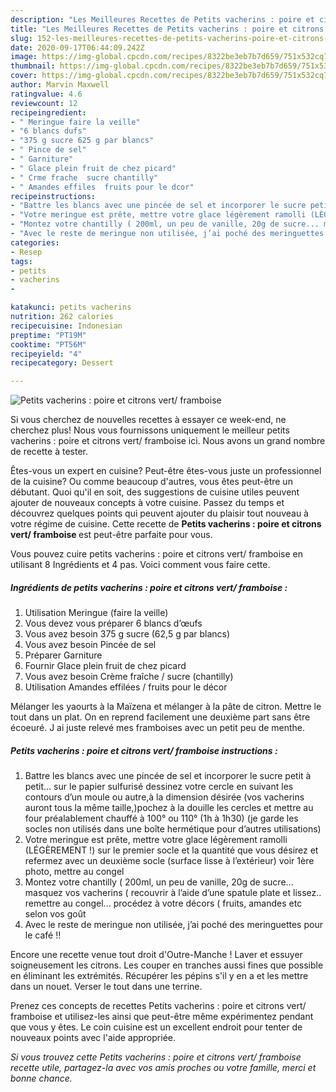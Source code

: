 ```yaml
---
description: "Les Meilleures Recettes de Petits vacherins : poire et citrons vert/ framboise"
title: "Les Meilleures Recettes de Petits vacherins : poire et citrons vert/ framboise"
slug: 152-les-meilleures-recettes-de-petits-vacherins-poire-et-citrons-vert-framboise
date: 2020-09-17T06:44:09.242Z
image: https://img-global.cpcdn.com/recipes/8322be3eb7b7d659/751x532cq70/petits-vacherins-poire-et-citrons-vert-framboise-photo-principale-de-la-recette.jpg
thumbnail: https://img-global.cpcdn.com/recipes/8322be3eb7b7d659/751x532cq70/petits-vacherins-poire-et-citrons-vert-framboise-photo-principale-de-la-recette.jpg
cover: https://img-global.cpcdn.com/recipes/8322be3eb7b7d659/751x532cq70/petits-vacherins-poire-et-citrons-vert-framboise-photo-principale-de-la-recette.jpg
author: Marvin Maxwell
ratingvalue: 4.6
reviewcount: 12
recipeingredient:
- " Meringue faire la veille"
- "6 blancs dufs"
- "375 g sucre 625 g par blancs"
- " Pince de sel"
- " Garniture"
- " Glace plein fruit de chez picard"
- " Crme frache  sucre chantilly"
- " Amandes effiles  fruits pour le dcor"
recipeinstructions:
- "Battre les blancs avec une pincée de sel et incorporer le sucre petit à petit... sur le papier sulfurisé dessinez votre cercle en suivant les contours d’un moule ou autre,à la dimension désirée (vos vacherins auront tous la même taille,)pochez à la douille les cercles et mettre au four préalablement chauffé à 100° ou 110° (1h à 1h30) (je garde les socles non utilisés dans une boîte hermétique pour d’autres utilisations)"
- "Votre meringue est prête, mettre votre glace légèrement ramolli (LÉGÈREMENT !) sur le premier socle et la quantité que vous désirez et refermez avec un deuxième socle (surface lisse à l’extérieur) voir 1ère photo, mettre au congel"
- "Montez votre chantilly ( 200ml, un peu de vanille, 20g de sucre... masquez vos vacherins ( recouvrir à l’aide d’une spatule plate et lissez.. remettre au congel... procédez à votre décors ( fruits, amandes etc selon vos goût"
- "Avec le reste de meringue non utilisée, j’ai poché des meringuettes pour le café !!"
categories:
- Resep
tags:
- petits
- vacherins
- 

katakunci: petits vacherins  
nutrition: 262 calories
recipecuisine: Indonesian
preptime: "PT19M"
cooktime: "PT56M"
recipeyield: "4"
recipecategory: Dessert

---
```



![Petits vacherins : poire et citrons vert/ framboise](https://img-global.cpcdn.com/recipes/8322be3eb7b7d659/751x532cq70/petits-vacherins-poire-et-citrons-vert-framboise-photo-principale-de-la-recette.jpg)

Si vous cherchez de nouvelles recettes à essayer ce week-end, ne cherchez plus! Nous vous fournissons uniquement le meilleur petits vacherins : poire et citrons vert/ framboise ici. Nous avons un grand nombre de recette à tester.

Êtes-vous un expert en cuisine? Peut-être êtes-vous juste un professionnel de la cuisine? Ou comme beaucoup d'autres, vous êtes peut-être un débutant. Quoi qu'il en soit, des suggestions de cuisine utiles peuvent ajouter de nouveaux concepts à votre cuisine. Passez du temps et découvrez quelques points qui peuvent ajouter du plaisir tout nouveau à votre régime de cuisine. Cette recette de <strong> Petits vacherins : poire et citrons vert/ framboise </strong> est peut-être parfaite pour vous.

<!--inarticleads1-->

Vous pouvez cuire petits vacherins : poire et citrons vert/ framboise en utilisant 8 Ingrédients et 4 pas. Voici comment vous faire cette.

##### Ingrédients de petits vacherins : poire et citrons vert/ framboise :

1. Utilisation  Meringue (faire la veille)
1. Vous devez vous préparer 6 blancs d’œufs
1. Vous avez besoin 375 g sucre (62,5 g par blancs)
1. Vous avez besoin  Pincée de sel
1. Préparer  Garniture
1. Fournir  Glace plein fruit de chez picard
1. Vous avez besoin  Crème fraîche / sucre (chantilly)
1. Utilisation  Amandes effilées / fruits pour le décor


Mélanger les yaourts à la Maïzena et mélanger à la pâte de citron. Mettre le tout dans un plat. On en reprend facilement une deuxième part sans être écoeuré. J ai juste relevé mes framboises avec un petit peu de menthe. 

<!--inarticleads2-->

##### Petits vacherins : poire et citrons vert/ framboise instructions :

1. Battre les blancs avec une pincée de sel et incorporer le sucre petit à petit... sur le papier sulfurisé dessinez votre cercle en suivant les contours d’un moule ou autre,à la dimension désirée (vos vacherins auront tous la même taille,)pochez à la douille les cercles et mettre au four préalablement chauffé à 100° ou 110° (1h à 1h30) (je garde les socles non utilisés dans une boîte hermétique pour d’autres utilisations)
1. Votre meringue est prête, mettre votre glace légèrement ramolli (LÉGÈREMENT !) sur le premier socle et la quantité que vous désirez et refermez avec un deuxième socle (surface lisse à l’extérieur) voir 1ère photo, mettre au congel
1. Montez votre chantilly ( 200ml, un peu de vanille, 20g de sucre... masquez vos vacherins ( recouvrir à l’aide d’une spatule plate et lissez.. remettre au congel... procédez à votre décors ( fruits, amandes etc selon vos goût
1. Avec le reste de meringue non utilisée, j’ai poché des meringuettes pour le café !!


Encore une recette venue tout droit d&#39;Outre-Manche ! Laver et essuyer soigneusement les citrons. Les couper en tranches aussi fines que possible en éliminant les extrémités. Récupérer les pépins s&#39;il y en a et les mettre dans un nouet. Verser le tout dans une terrine. 

<!--inarticleads1-->

<p>
Prenez ces concepts de recettes Petits vacherins : poire et citrons vert/ framboise et utilisez-les ainsi que peut-être même expérimentez pendant que vous y êtes. Le coin cuisine est un excellent endroit pour tenter de nouveaux points avec l'aide appropriée.
</p>

<p>
<i>Si vous trouvez cette Petits vacherins : poire et citrons vert/ framboise recette utile, partagez-la avec vos amis proches ou votre famille, merci et bonne chance.</i>
</p>
